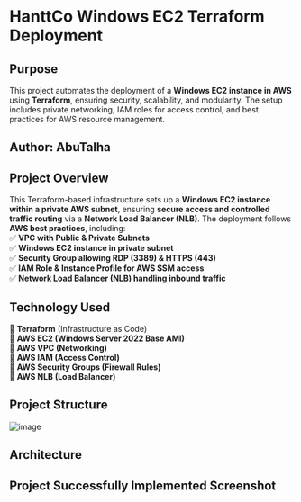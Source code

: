 # HanttCo Windows EC2 Terraform Deployment

## Purpose  
This project automates the deployment of a **Windows EC2 instance in AWS** using **Terraform**, ensuring security, scalability, and modularity. The setup includes private networking, IAM roles for access control, and best practices for AWS resource management.

## Author: AbuTalha  

## Project Overview  
This Terraform-based infrastructure sets up a **Windows EC2 instance within a private AWS subnet**, ensuring **secure access and controlled traffic routing** via a **Network Load Balancer (NLB)**. The deployment follows **AWS best practices**, including:  
✅ **VPC with Public & Private Subnets**  
✅ **Windows EC2 instance in private subnet**  
✅ **Security Group allowing RDP (3389) & HTTPS (443)**  
✅ **IAM Role & Instance Profile for AWS SSM access**  
✅ **Network Load Balancer (NLB) handling inbound traffic**  

## Technology Used
🔹 **Terraform** (Infrastructure as Code)  
🔹 **AWS EC2 (Windows Server 2022 Base AMI)**  
🔹 **AWS VPC (Networking)**  
🔹 **AWS IAM (Access Control)**  
🔹 **AWS Security Groups (Firewall Rules)**  
🔹 **AWS NLB (Load Balancer)**  

## Project Structure
![image](https://github.com/user-attachments/assets/1ce3308f-d458-4827-b1c3-a0f1bf8f4e62)

## Architecture

## Project Successfully Implemented Screenshot
